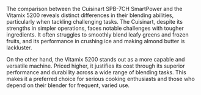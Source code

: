The comparison between the Cuisinart SPB-7CH SmartPower and the Vitamix 5200 reveals distinct differences in their blending abilities, particularly when tackling challenging tasks. The Cuisinart, despite its strengths in simpler operations, faces notable challenges with tougher ingredients. It often struggles to smoothly blend leafy greens and frozen fruits, and its performance in crushing ice and making almond butter is lackluster. 

On the other hand, the Vitamix 5200 stands out as a more capable and versatile machine. Priced higher, it justifies its cost through its superior performance and durability across a wide range of blending tasks. This makes it a preferred choice for serious cooking enthusiasts and those who depend on their blender for frequent, varied use.